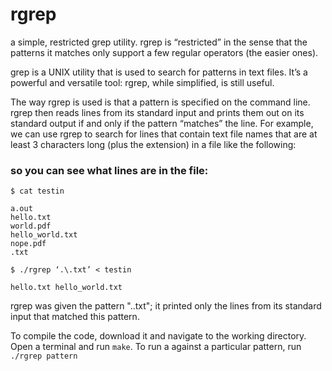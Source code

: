 # rgrep
a simple, restricted grep utility. rgrep is “restricted” in the sense that the patterns it matches only support a few regular operators (the easier ones).

grep is a UNIX utility that is used to search for patterns in text files. It’s a powerful and versatile tool: rgrep, while simplified, is still useful.

The way rgrep is used is that a pattern is specified on the command line. rgrep then reads lines from its standard input and prints them out on its standard output if and only if the pattern “matches” the line. For example, we can use rgrep to search for lines that contain text file names that are at least 3 characters long (plus the extension) in a file like the following:
### so you can see what lines are in the file:
```
$ cat testin

a.out
hello.txt
world.pdf
hello_world.txt
nope.pdf
.txt

$ ./rgrep ‘.\.txt’ < testin

hello.txt hello_world.txt
```
rgrep was given the pattern ".\.txt"; it printed only the lines from its standard input that matched this pattern.

To compile the code, download it and navigate to the working directory. Open a terminal and run `make`.
To run a against a particular pattern, run `./rgrep pattern` 
